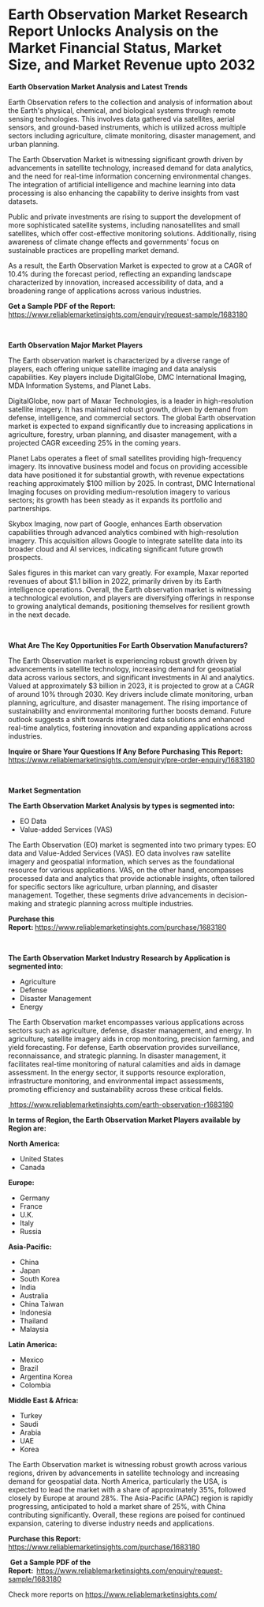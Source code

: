 <p><h1>Earth Observation Market Research Report Unlocks Analysis on the Market Financial Status, Market Size, and Market Revenue upto 2032</h1></p><p><strong>Earth Observation Market Analysis and Latest Trends</strong></p>
<p><p>Earth Observation refers to the collection and analysis of information about the Earth's physical, chemical, and biological systems through remote sensing technologies. This involves data gathered via satellites, aerial sensors, and ground-based instruments, which is utilized across multiple sectors including agriculture, climate monitoring, disaster management, and urban planning.</p><p>The Earth Observation Market is witnessing significant growth driven by advancements in satellite technology, increased demand for data analytics, and the need for real-time information concerning environmental changes. The integration of artificial intelligence and machine learning into data processing is also enhancing the capability to derive insights from vast datasets. </p><p>Public and private investments are rising to support the development of more sophisticated satellite systems, including nanosatellites and small satellites, which offer cost-effective monitoring solutions. Additionally, rising awareness of climate change effects and governments' focus on sustainable practices are propelling market demand. </p><p>As a result, the Earth Observation Market is expected to grow at a CAGR of 10.4% during the forecast period, reflecting an expanding landscape characterized by innovation, increased accessibility of data, and a broadening range of applications across various industries.</p></p>
<p><strong>Get a Sample PDF of the Report:&nbsp;</strong> <a href="https://www.reliablemarketinsights.com/enquiry/request-sample/1683180?utm_campaign=3517&utm_medium=2&utm_source=Github&utm_content=ia&utm_term=10042025&utm_id=earth-observation">https://www.reliablemarketinsights.com/enquiry/request-sample/1683180</a></p>
<p>&nbsp;</p>
<p><strong>Earth Observation Major Market Players</strong></p>
<p><p>The Earth observation market is characterized by a diverse range of players, each offering unique satellite imaging and data analysis capabilities. Key players include DigitalGlobe, DMC International Imaging, MDA Information Systems, and Planet Labs.</p><p>DigitalGlobe, now part of Maxar Technologies, is a leader in high-resolution satellite imagery. It has maintained robust growth, driven by demand from defense, intelligence, and commercial sectors. The global Earth observation market is expected to expand significantly due to increasing applications in agriculture, forestry, urban planning, and disaster management, with a projected CAGR exceeding 25% in the coming years.</p><p>Planet Labs operates a fleet of small satellites providing high-frequency imagery. Its innovative business model and focus on providing accessible data have positioned it for substantial growth, with revenue expectations reaching approximately $100 million by 2025. In contrast, DMC International Imaging focuses on providing medium-resolution imagery to various sectors; its growth has been steady as it expands its portfolio and partnerships.</p><p>Skybox Imaging, now part of Google, enhances Earth observation capabilities through advanced analytics combined with high-resolution imagery. This acquisition allows Google to integrate satellite data into its broader cloud and AI services, indicating significant future growth prospects. </p><p>Sales figures in this market can vary greatly. For example, Maxar reported revenues of about $1.1 billion in 2022, primarily driven by its Earth intelligence operations. Overall, the Earth observation market is witnessing a technological evolution, and players are diversifying offerings in response to growing analytical demands, positioning themselves for resilient growth in the next decade.</p></p>
<p>&nbsp;</p>
<p><strong>What Are The Key Opportunities For Earth Observation Manufacturers?</strong></p>
<p><p>The Earth Observation market is experiencing robust growth driven by advancements in satellite technology, increasing demand for geospatial data across various sectors, and significant investments in AI and analytics. Valued at approximately $3 billion in 2023, it is projected to grow at a CAGR of around 10% through 2030. Key drivers include climate monitoring, urban planning, agriculture, and disaster management. The rising importance of sustainability and environmental monitoring further boosts demand. Future outlook suggests a shift towards integrated data solutions and enhanced real-time analytics, fostering innovation and expanding applications across industries.</p></p>
<p><strong>Inquire or Share Your Questions If Any Before Purchasing This Report:</strong> <a href="https://www.reliablemarketinsights.com/enquiry/pre-order-enquiry/1683180?utm_campaign=3517&utm_medium=2&utm_source=Github&utm_content=ia&utm_term=10042025&utm_id=earth-observation">https://www.reliablemarketinsights.com/enquiry/pre-order-enquiry/1683180</a></p>
<p>&nbsp;</p>
<p><strong>Market Segmentation</strong></p>
<p><strong>The Earth Observation Market Analysis by types is segmented into:</strong></p>
<p><ul><li>EO Data</li><li>Value-added Services (VAS)</li></ul></p>
<p><p>The Earth Observation (EO) market is segmented into two primary types: EO data and Value-Added Services (VAS). EO data involves raw satellite imagery and geospatial information, which serves as the foundational resource for various applications. VAS, on the other hand, encompasses processed data and analytics that provide actionable insights, often tailored for specific sectors like agriculture, urban planning, and disaster management. Together, these segments drive advancements in decision-making and strategic planning across multiple industries.</p></p>
<p><strong>Purchase this Report:&nbsp;</strong><a href="https://www.reliablemarketinsights.com/purchase/1683180?utm_campaign=3517&utm_medium=2&utm_source=Github&utm_content=ia&utm_term=10042025&utm_id=earth-observation">https://www.reliablemarketinsights.com/purchase/1683180</a></p>
<p>&nbsp;</p>
<p><strong>The Earth Observation Market Industry Research by Application is segmented into:</strong></p>
<p><ul><li>Agriculture</li><li>Defense</li><li>Disaster Management</li><li>Energy</li></ul></p>
<p><p>The Earth Observation market encompasses various applications across sectors such as agriculture, defense, disaster management, and energy. In agriculture, satellite imagery aids in crop monitoring, precision farming, and yield forecasting. For defense, Earth observation provides surveillance, reconnaissance, and strategic planning. In disaster management, it facilitates real-time monitoring of natural calamities and aids in damage assessment. In the energy sector, it supports resource exploration, infrastructure monitoring, and environmental impact assessments, promoting efficiency and sustainability across these critical fields.</p></p>
<p><a href="https://www.reliablemarketinsights.com/earth-observation-r1683180?utm_campaign=3517&utm_medium=2&utm_source=Github&utm_content=ia&utm_term=10042025&utm_id=earth-observation">&nbsp;https://www.reliablemarketinsights.com/earth-observation-r1683180</a></p>
<p><strong>In terms of Region, the Earth Observation Market Players available by Region are:</strong></p>
<p>
    <p> <strong> North America: </strong>
        <ul>
            <li>United States</li>
            <li>Canada</li>
        </ul>
        </p> 
    <p> <strong> Europe: </strong>
        <ul>
            <li>Germany</li>
            <li>France</li>
            <li>U.K.</li>
            <li>Italy</li>
            <li>Russia</li>
        </ul>
        </p> 
    <p> <strong> Asia-Pacific: </strong>
        <ul>
            <li>China</li>
            <li>Japan</li>
            <li>South Korea</li>
            <li>India</li>
            <li>Australia</li>
            <li>China Taiwan</li>
            <li>Indonesia</li>
            <li>Thailand</li>
            <li>Malaysia</li>
        </ul>
        </p> 
    <p> <strong> Latin America: </strong>
        <ul>
            <li>Mexico</li>
            <li>Brazil</li>
            <li>Argentina Korea</li>
            <li>Colombia</li>
        </ul>
        </p> 
    <p> <strong> Middle East & Africa: </strong>
        <ul>
            <li>Turkey</li>
            <li>Saudi</li>
            <li>Arabia</li>
            <li>UAE</li>
            <li>Korea</li>
        </ul>
    </p>
    </p>
<p><p>The Earth Observation market is witnessing robust growth across various regions, driven by advancements in satellite technology and increasing demand for geospatial data. North America, particularly the USA, is expected to lead the market with a share of approximately 35%, followed closely by Europe at around 28%. The Asia-Pacific (APAC) region is rapidly progressing, anticipated to hold a market share of 25%, with China contributing significantly. Overall, these regions are poised for continued expansion, catering to diverse industry needs and applications.</p></p>
<p><strong>Purchase this Report: </strong><a href="https://www.reliablemarketinsights.com/purchase/1683180?utm_campaign=3517&utm_medium=2&utm_source=Github&utm_content=ia&utm_term=10042025&utm_id=earth-observation">https://www.reliablemarketinsights.com/purchase/1683180</a></p>
<p>&nbsp;<strong>Get a Sample PDF of the Report:&nbsp;&nbsp;</strong><a href="https://www.reliablemarketinsights.com/enquiry/request-sample/1683180?utm_campaign=3517&utm_medium=2&utm_source=Github&utm_content=ia&utm_term=10042025&utm_id=earth-observation">https://www.reliablemarketinsights.com/enquiry/request-sample/1683180</a></p>
<p><strong></strong></p>
<p>Check more reports on <a href="https://www.reliablemarketinsights.com/?utm_campaign=3517&utm_medium=2&utm_source=Github&utm_content=ia&utm_term=10042025&utm_id=earth-observation">https://www.reliablemarketinsights.com/</a></p>